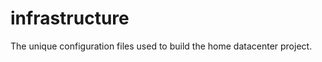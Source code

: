 infrastructure
==============
The unique configuration files used to build the home datacenter project.
